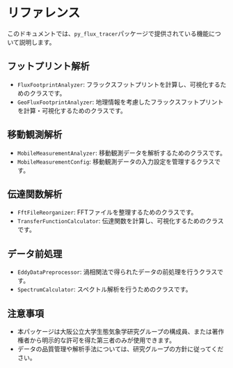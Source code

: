 # リファレンス

このドキュメントでは、`py_flux_tracer`パッケージで提供されている機能について説明します。

## フットプリント解析

- `FluxFootprintAnalyzer`: フラックスフットプリントを計算し、可視化するためのクラスです。
- `GeoFluxFootprintAnalyzer`: 地理情報を考慮したフラックスフットプリントを計算・可視化するためのクラスです。

## 移動観測解析

- `MobileMeasurementAnalyzer`: 移動観測データを解析するためのクラスです。
- `MobileMeasurementConfig`: 移動観測データの入力設定を管理するクラスです。

## 伝達関数解析

- `FftFileReorganizer`: FFTファイルを整理するためのクラスです。
- `TransferFunctionCalculator`: 伝達関数を計算し、可視化するためのクラスです。

## データ前処理

- `EddyDataPreprocessor`: 渦相関法で得られたデータの前処理を行うクラスです。
- `SpectrumCalculator`: スペクトル解析を行うためのクラスです。

## 注意事項

- 本パッケージは大阪公立大学生態気象学研究グループの構成員、または著作権者から明示的な許可を得た第三者のみが使用できます。
- データの品質管理や解析手法については、研究グループの方針に従ってください。
